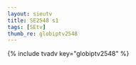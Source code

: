 ```yaml
--- 
layout: sieutv
title: SE2548 s1
tags: [SEtv]
thumb_re: globiptv2548
---
```

{% include tvadv key="globiptv2548" %} 
